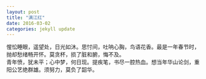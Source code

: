 ```yaml
---
layout: post
title: "满江红"
date: 2016-03-02
categories: jekyll update
---
```


惺忪睡眼，遥望处，日光如沐。思忖间，吐呐心胸，鸟语花香。最是一年春节时，抛却愁绪畅开怀。莫贪杯，损了脏和腑，悔不及。  
青年愤，犹未平；心中梦，何日现。提疾笔，书尽一腔热血。想当年华山论剑，重阳公艺绝群雄。须努力，莫负了韶华。
